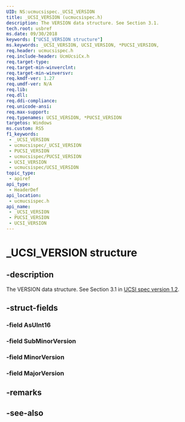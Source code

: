 ```yaml
---
UID: NS:ucmucsispec._UCSI_VERSION
title: _UCSI_VERSION (ucmucsispec.h)
description: The VERSION data structure. See Section 3.1.
tech.root: usbref
ms.date: 09/30/2018
keywords: ["UCSI_VERSION structure"]
ms.keywords: _UCSI_VERSION, UCSI_VERSION, *PUCSI_VERSION,
req.header: ucmucsispec.h
req.include-header: UcmUcsiCx.h
req.target-type: 
req.target-min-winverclnt: 
req.target-min-winversvr: 
req.kmdf-ver: 1.27
req.umdf-ver: N/A
req.lib: 
req.dll: 
req.ddi-compliance: 
req.unicode-ansi: 
req.max-support: 
req.typenames: UCSI_VERSION, *PUCSI_VERSION
targetos: Windows
ms.custom: RS5
f1_keywords:
 - _UCSI_VERSION
 - ucmucsispec/_UCSI_VERSION
 - PUCSI_VERSION
 - ucmucsispec/PUCSI_VERSION
 - UCSI_VERSION
 - ucmucsispec/UCSI_VERSION
topic_type:
 - apiref
api_type:
 - HeaderDef
api_location:
 - ucmucsispec.h
api_name:
 - _UCSI_VERSION
 - PUCSI_VERSION
 - UCSI_VERSION
---
```


# _UCSI_VERSION structure


## -description

The VERSION data structure. See Section 3.1 in [UCSI spec version 1.2](https://www.intel.cn/content/dam/www/public/us/en/documents/technical-specifications/usb-type-c-ucsi-spec.pdf).

## -struct-fields

### -field AsUInt16

### -field SubMinorVersion

### -field MinorVersion

### -field MajorVersion

## -remarks

## -see-also

